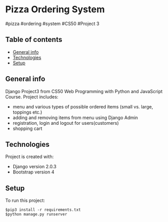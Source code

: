 # Pizza Ordering System
#pizza #ordering #system #CS50 #Project 3

## Table of contents
* [General info](#general-info)
* [Technologies](#technologies)
* [Setup](#setup)

## General info
Django Project3 from CS50 Web Programming with Python and JavaScript Course. Project includes:
* menu and various types of possible ordered items (small vs. large, toppings etc.)
* adding and removing items from menu using Django Admin
* registration, login and logout for users(customers)
* shopping cart

	
## Technologies
Project is created with:
* Django version 2.0.3
* Bootstrap version 4
	
## Setup
To run this project:
```
$pip3 install -r requirements.txt
$python manage.py runserver
```
